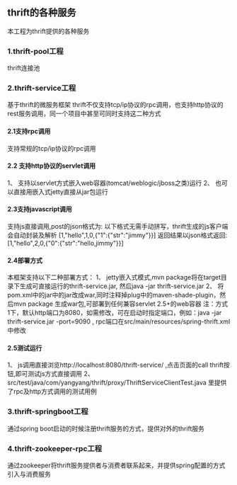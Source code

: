 ## thrift的各种服务
 本工程为thrift提供的各种服务

### 1.thrift-pool工程

thrift连接池 


### 2.thrift-service工程

基于thrift的微服务框架
thrift不仅支持tcp/ip协议的rpc调用，也支持http协议的rest服务调用，同一个项目中甚至可同时支持这二种方式

#### 2.1支持rpc调用
支持常规的tcp/ip协议的rpc调用

#### 2.2 支持http协议的servlet调用 
1、 支持以servlet方式嵌入web容器(tomcat/weblogic/jboss之类)运行
2、 也可以直接用嵌入式jetty直接从jar包运行

#### 2.3支持javascript调用
支持js直接调用,post的json格式为:
以下格式无需手动拼写，thrift生成的js客户端会自动封装及解析
[1,"hello",1,0,{"1":{"str":"jimmy"}}]
返回结果以json格式返回:
[1,"hello",2,0,{"0":{"str":"hello,jimmy"}}]
#### 2.4部署方式
本框架支持以下二种部署方式：
1、 jetty嵌入式模式,mvn package将在target目录下生成可直接运行的thrift-service.jar, 然后java -jar thrift-service.jar
2、 将pom.xml中的<packaging>jar</packaging>中的jar改成war,同时注释掉plug中的maven-shade-plugin，然后mvn package 生成war包,可部署到任何兼容servlet 2.5+的web容器
注：方式1下，默认http端口为8080，如需修改，可在启动时指定端口，例如：java -jar thrift-service.jar -port=9090 , rpc端口在src/main/resources/spring-thrift.xml中修改

#### 2.5测试运行
1、 js调用直接浏览http://localhost:8080/thrift-service/ ,点击页面的call thrift按钮,即可测试js方式直接调用
2、 src/test/java/com/yangyang/thrift/proxy/ThriftServiceClientTest.java 里提供了rpc及http方式调用的测试用例

### 3.thrift-springboot工程

通过spring boot启动的时候注册thrift服务的方式，提供对外的thrift服务

### 4.thrift-zookeeper-rpc工程

通过zookeeper将thrift服务提供者与消费者联系起来，并提供spring配置的方式引入与消费服务

